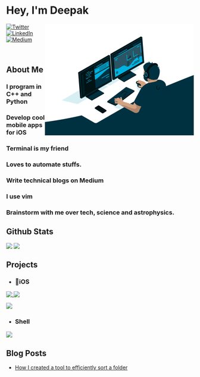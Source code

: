 
<p>
<h1>Hey, I'm Deepak</h1>
<img align="right" src="https://github.com/deepak-pro/deepak-pro/blob/master/assets/code.gif" height="300" width="400">
</p>
<p align="left"><a href="https://twitter.com/0xjoshi" target="_blank"><img alt="Twitter" src="https://img.shields.io/badge/twitter-%231DA1F2.svg?&style=for-the-badge&logo=twitter&logoColor=white" /></a> <a href="https://www.linkedin.com/in/deepakjoshipro/" target="_blank"><img alt="LinkedIn" src="https://img.shields.io/badge/linkedin-%230077B5.svg?&style=for-the-badge&logo=linkedin&logoColor=white" /></a> <a href="https://medium.com/@joshideepak4598" target="_blank"><img alt="Medium" src="https://img.shields.io/badge/medium-%2312100E.svg?&style=for-the-badge&logo=medium&logoColor=white" /></a></p>

<br>

<h2 align="top">About Me</h2>

### I program in C++ and Python

### Develop cool mobile apps for iOS

### Terminal is my friend 

### Loves to automate stuffs.

### Write technical blogs on Medium

### I use vim

### Brainstorm with me over tech, science and astrophysics.


<h2 style="block">Github Stats</h2>

<p><img align="top" src="https://github-readme-stats.vercel.app/api?username=deepak-pro&show_icons=true" />
<img align="top" src="https://github-readme-stats.vercel.app/api/top-langs/?username=deepak-pro" /></p>


## Projects
- ### iOS

<p width="100%">
<a href="https://github.com/deepak-pro/Jailbreak-Detection">
<img align="top" src="https://github-readme-stats.vercel.app/api/pin/?username=deepak-pro&repo=Jailbreak-Detection" />
</a>
<a href="https://github.com/deepak-pro/FaceDetection">
<img align="top" src="https://github-readme-stats.vercel.app/api/pin/?username=deepak-pro&repo=FaceDetection" />
</a>
</p>
<p width="100%">
<a href="https://github.com/deepak-pro/Location-on-Map">
<img align="top" src="https://github-readme-stats.vercel.app/api/pin/?username=deepak-pro&repo=Location-on-Map" />
</a>
</p>

- ### Shell
<p width="100%">
<a href="https://github.com/deepak-pro/filterx">
<img align="top" src="https://github-readme-stats.vercel.app/api/pin/?username=deepak-pro&repo=filterx" />
</a>
</p>

## Blog Posts

- [How I created a tool to efficiently sort a folder](https://medium.com/@joshideepak4598/how-i-created-a-tool-to-efficiently-sort-a-folder-276e3885d5b4)



<!--
**deepak-pro/deepak-pro** is a ✨ _special_ ✨ repository because its `README.md` (this file) appears on your GitHub profile.

Here are some ideas to get you started:

- 🔭 I’m currently working on ...
- 🌱 I’m currently learning ...
- 👯 I’m looking to collaborate on ...
- 🤔 I’m looking for help with ...
- 💬 Ask me about ...
- 📫 How to reach me: ...
- 😄 Pronouns: ...
- ⚡ Fun fact: ...
-->
